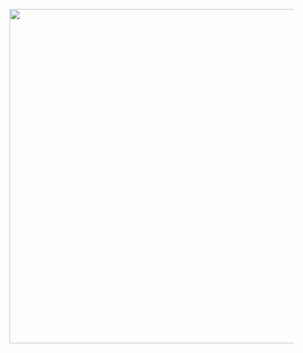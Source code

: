 <p><a class="imgpopup" href="/sites/default/files/system%20design.jpg"><img src="/sites/default/files/system%20design.jpg width="940" height="594" /></a></p> 